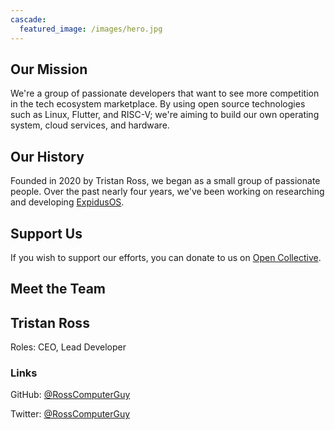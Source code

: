 ```yaml
---
cascade:
  featured_image: /images/hero.jpg
---
```


## Our Mission

We're a group of passionate developers that want to see more competition in the tech ecosystem marketplace.
By using open source technologies such as Linux, Flutter, and RISC-V; we're aiming to build our own operating system, cloud services, and hardware.

## Our History

Founded in 2020 by Tristan Ross, we began as a small group of passionate people.
Over the past nearly four years, we've been working on researching and developing [ExpidusOS](https://expidusos.com).

## Support Us

If you wish to support our efforts, you can donate to us on [Open Collective](https://opencollective.com/midstall-software).

## Meet the Team

<article class="nested-copy-line-height">
  <aside class="flex-ns flex-wrap justify-around mt5">
    <div class="relative w-100 w-70-l mb4 bg-white">
      <h2>Tristan Ross</h2>
      <p>Roles: CEO, Lead Developer</p>
      <h3>Links</h3>
      <p>GitHub: <a href="https://github.com/RossComputerGuy">@RossComputerGuy</a></p>
      <p>Twitter: <a href="https://twitter.com/RossComputerGuy">@RossComputerGuy</a></p>
    </div>
  </aside>
</article>
